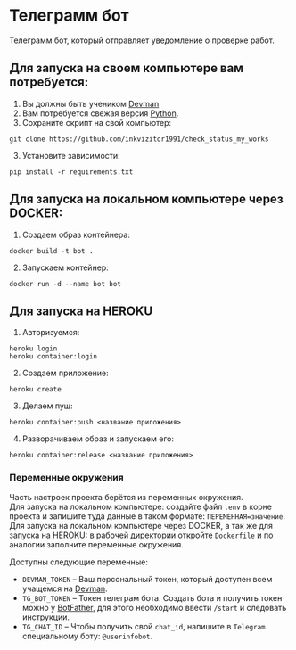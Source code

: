 # Телеграмм бот
Телеграмм бот, который отправляет уведомление о проверке работ.
## Для запуска на своем компьютере вам потребуется:
1. Вы должны быть учеником [Devman](https://dvmn.org)
2. Вам потребуется свежая версия [Python](https://www.python.org).
3. Сохраните скрипт на свой компьютер:
```
git clone https://github.com/inkvizitor1991/check_status_my_works
``` 
3. Установите зависимости:
```
pip install -r requirements.txt
``` 

## Для запуска на локальном компьютере через DOCKER:

1. Создаем образ контейнера:
``` 
docker build -t bot .
``` 
2. Запускаем контейнер:
``` 
docker run -d --name bot bot
``` 
## Для запуска на HEROKU

1. Авторизуемся:
``` 
heroku login
heroku container:login
``` 

2. Создаем приложение:
``` 
heroku create
``` 
3. Делаем пуш:
``` 
heroku container:push <название приложения>
``` 
4. Разворачиваем образ и запускаем его:
``` 
heroku container:release <название приложения>
``` 

### Переменные окружения

Часть настроек проекта берётся из переменных окружения.\
Для запуска на локальном компьютере: создайте файл `.env` в корне проекта и запишите туда данные в таком формате: `ПЕРЕМЕННАЯ=значение`.\
Для запуска на локальном компьютере через DOCKER, а так же для запуска на HEROKU: в рабочей директории откройте `Dockerfile` и по аналогии заполните переменные окружения.


Доступны следующие переменные:
- `DEVMAN_TOKEN` – Ваш персональный токен, который доступен всем учащемся на [Devman](https://dvmn.org).
- `TG_BOT_TOKEN` – Токен телеграм бота. Создать бота и получить токен можно у [BotFather](https://telegram.me/BotFather), для этого необходимо ввести `/start` и следовать инструкции.
- `TG_CHAT_ID` – Чтобы получить свой `chat_id`, напишите в `Telegram` специальному боту: `@userinfobot`.
